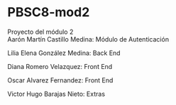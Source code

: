 PBSC8-mod2
==========

Proyecto del módulo 2   
Aarón Martín Castillo Medina: Módulo de Autenticación   

Lilia Elena González Medina: Back End

Diana Romero Velazquez: Front End

Oscar Alvarez Fernandez: Front End   

Victor Hugo Barajas Nieto: Extras     



